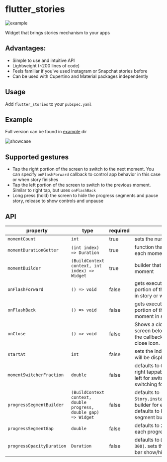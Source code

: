 # flutter_stories

![example](https://raw.githubusercontent.com/vanelizarov/flutter_stories/master/logo.png)

Widget that brings stories mechanism to your apps

## Advantages:
  - Simple to use and intuitive API
  - Lightweight (~200 lines of code)
  - Feels familiar if you've used Instagram or Snapchat stories before
  - Can be used with Cupertino and Material packages independently

## Usage

Add `flutter_stories` to your `pubspec.yaml`

## Example

Full version can be found in [example](https://github.com/vanelizarov/flutter_stories/tree/master/example) dir

![showcase](https://raw.githubusercontent.com/vanelizarov/flutter_stories/master/showcase.gif)


## Supported gestures

- Tap the right portion of the screen to switch to the next moment. You can specify `onFlashForward` callback to control app behavior in this case or when story finishes
- Tap the left portion of the screen to switch to the previous moment. Similar to right tap, but uses `onFlashBack`
- Long press (hold) the screen to hide the progress segments and pause story, release to show controls and unpause

## API

| property                  | type                                                            | required | description                                                                                                                                     |
| ------------------------- | --------------------------------------------------------------- | -------- | ----------------------------------------------------------------------------------------------------------------------------------------------- |
| `momentCount`             | `int`                                                           | true     | sets the number of moments in story                                                                                                             |
| `momentDurationGetter`    | `(int index) => Duration`                                       | true     | function that must return Duration for each moment                                                                                              |
| `momentBuilder`           | `(BuildContext context, int index) => Widget`                   | true     | builder that gets executed for each moment                                                                                                      |
| `onFlashForward`          | `() => void`                                                    | false    | gets executed when user taps the right portion of the screen on the last moment in story or when story finishes playing                         |
| `onFlashBack`             | `() => void`                                                    | false    | gets executed when user taps the left portion of the screen on the first moment in story                                                        |
| `onClose`             | `() => void`                                                    | false    | Shows a close button at the right of screen below progress bar and executes the callback when user taps on the close icon.                          |
| `startAt`                 | `int`                                                           | false    | sets the index of the first moment that will be displayed. defaults to `0`                                                                      |
| `momentSwitcherFraction`  | `double`                                                        | false    | defaults to `0.33`. sets the ratio of left and right tappable portions of the screen: left for switching back, right for switching forward      |
| `progressSegmentBuilder`  | `(BuildContext context, double progress, double gap) => Widget` | false    | defaults to `Story.instagramProgressSegmentBuilder`. builder for each progress segment. defaults to Instagram-like minimalistic segment builder |
| `progressSegmentGap`      | `double`                                                        | false    | defaults to `2.0`. sets the gap between each progress segment                                                                                   |
| `progressOpacityDuration` | `Duration`                                                      | false    | defaults to `Duration(milliseconds: 300)`. sets the duration for the progress bar show/hide animation                                           |
